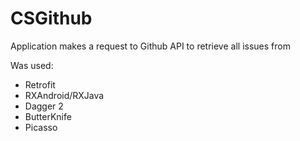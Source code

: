 # CSGithub
Application makes a request to Github API to retrieve all issues from 

Was used:
- Retrofit
- RXAndroid/RXJava
- Dagger 2
- ButterKnife
- Picasso
